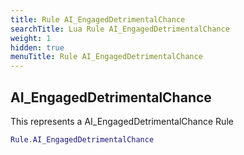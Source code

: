```yaml
---
title: Rule AI_EngagedDetrimentalChance
searchTitle: Lua Rule AI_EngagedDetrimentalChance
weight: 1
hidden: true
menuTitle: Rule AI_EngagedDetrimentalChance
---
```

## AI_EngagedDetrimentalChance

This represents a AI_EngagedDetrimentalChance Rule
```lua
Rule.AI_EngagedDetrimentalChance
```